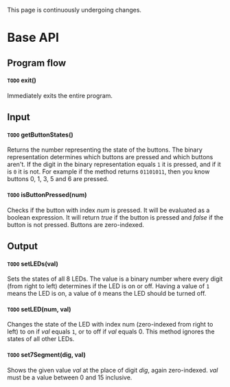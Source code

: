 This page is continuously undergoing changes.

# Base API

## Program flow

#### `TODO` exit()
Immediately exits the entire program.

## Input

#### `TODO` getButtonStates()
Returns the number representing the state of the buttons. The binary representation determines which buttons are pressed and which buttons aren't. If the digit in the binary representation equals `1` it is pressed, and if it is `0` it is not. For example if the method returns `01101011`, then you know buttons 0, 1, 3, 5 and 6 are pressed.

#### `TODO` isButtonPressed(num)
Checks if the button with index *num* is pressed. It will be evaluated as a boolean expression. It will return *true* if the button is pressed and *false* if the button is not pressed. Buttons are zero-indexed.

## Output

#### `TODO` setLEDs(val)
Sets the states of all 8 LEDs. The value is a binary number where every digit (from right to left) determines if the LED is on or off. Having a value of `1` means the LED is on, a value of `0` means the LED should be turned off.

#### `TODO` setLED(num, val)
Changes the state of the LED with index num (zero-indexed from right to left) to on if *val* equals `1`, or to off if *val* equals 0. This method ignores the states of all other LEDs.

#### `TODO` set7Segment(dig, val)
Shows the given value *val* at the place of digit *dig*, again zero-indexed. *val* must be a value between 0 and 15 inclusive.
